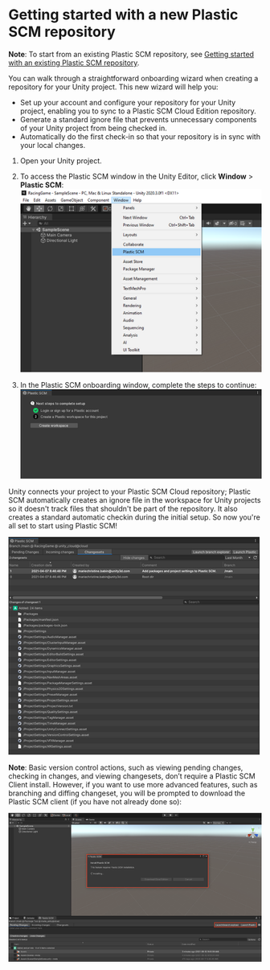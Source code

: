 # Getting started with a new Plastic SCM repository

**Note**: To start from an existing Plastic SCM repository, see [Getting started with an existing Plastic SCM repository](ExistingPlasticRepo.md).

You can walk through a straightforward onboarding wizard when creating a repository for your Unity project. This new wizard will help you:

* Set up your account and configure your repository for your Unity project, enabling you to sync to a Plastic SCM Cloud Edition repository.
* Generate a standard ignore file that prevents unnecessary components of your Unity project from being checked in.
* Automatically do the first check-in so that your repository is in sync with your local changes.

1. Open your Unity project.
2. To access the Plastic SCM window in the Unity Editor, click **Window** &gt; **Plastic SCM**:
   ![Plastic SCM window](images/AccessingPlastic.png)

3. In the Plastic SCM onboarding window, complete the steps to continue:
   ![Onboarding](images/Onboarding.png)

Unity connects your project to your Plastic SCM Cloud repository; Plastic SCM automatically creates an ignore file in the workspace for Unity projects so it doesn't track files that shouldn't be part of the repository. It also creates a standard automatic checkin during the initial setup. So now you're all set to start using Plastic SCM!

![Automatic setup](images/AutomaticSetup.png)

**Note**: Basic version control actions, such as viewing pending changes, checking in changes, and viewing changesets, don’t require a Plastic SCM Client install. However, if you want to use more advanced features, such as branching and diffing changeset, you will be prompted to download the Plastic SCM client (if you have not already done so):

![Advanced features](images/AdvancedFeatures.png)